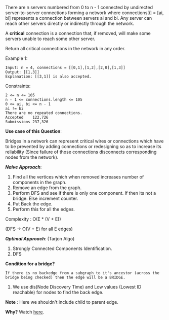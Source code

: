 There are n servers numbered from 0 to n - 1 connected by undirected server-to-server connections forming a network where connections[i] = [ai, bi] represents a connection between servers ai and bi. Any server can reach other servers directly or indirectly through the network.

A **critical** connection is a connection that, if removed, will make some servers unable to reach some other server.

Return all critical connections in the network in any order.

Example 1:

    Input: n = 4, connections = [[0,1],[1,2],[2,0],[1,3]]
    Output: [[1,3]]
    Explanation: [[3,1]] is also accepted.
 

Constraints:

    2 <= n <= 105
    n - 1 <= connections.length <= 105
    0 <= ai, bi <= n - 1
    ai != bi
    There are no repeated connections.
    Accepted    122,726
    Submissions 237,326
**Use case of this Question**:

Bridges in a network can represent critical wires or connections which have to be prevented by adding connections or redesigning so as to increase its reliability (Since failure of those connections disconnects corresponding nodes from the network). 

***Naive Approach***:

1. Find all the vertices which when removed increases number of components in the graph.
2. Remove an edge from the graph.
3. Perform DFS and see if there is only one component. If then its not a bridge. Else increment counter.
4. Put Back the edge.
5. Perform this for all the edges.

Complexity : O(E * (V + E))

(DFS -> O(V + E) for all E edges)

***Optimal Approach***: (Tarjon Algo)

1. Strongly Connected Components Identification.
2. DFS

**Condition for a bridge?**

    If there is no backedge from a subgraph to it's ancestor (across the bridge being checked) then the edge will be a BRIDGE.

1. We use dis(Node Discovery Time) and Low values (Lowest ID reachable) for nodes to find the back edge.

**Note** : Here we shouldn't include child to parent edge.

**Why?** Watch [here](https://www.youtube.com/watch?v=Rhxs4k6DyMM).

